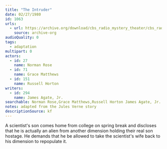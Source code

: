 ```yaml
---
title: "The Intruder"
date: 02/27/1980
id: 1063
urls: 
  - url: https://archive.org/download/cbs_radio_mystery_theater/cbs_radio_mystery_theater-1051-1100.zip/cbs_radio_mystery_theater-1051-1100%2Fcbsrmt_1063_the_intruder.mp3
    source: archive-org
audioQuality: 0
tags: 
  - adaptation
multipart: 0
actors:  
  - id: 27
    name: Norman Rose  
  - id: 71
    name: Grace Matthews  
  - id: 151
    name: Russell Horton
writers:  
  - id: 294
    name: James Agate, Jr.
searchable: Norman Rose,Grace Matthews,Russell Horton James Agate, Jr.
notes: adapted from the Jules Verne story
descriptionSource: kf
---
```

A scientist's son comes home from college on spring break and discloses that he is actually an alien from another dimension holding their real son hostage. He demands that he be allowed to take the scientist's wife back to his dimension to repopulate it.